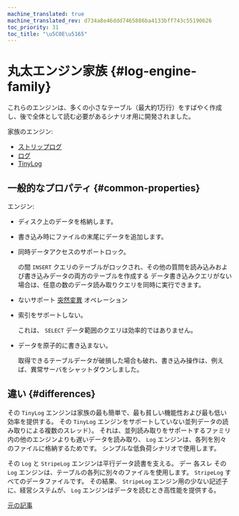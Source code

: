 ```yaml
---
machine_translated: true
machine_translated_rev: d734a8e46ddd7465886ba4133bff743c55190626
toc_priority: 31
toc_title: "\u5C0E\u5165"
---
```


# 丸太エンジン家族 {#log-engine-family}

これらのエンジンは、多くの小さなテーブル（最大約1万行）をすばやく作成し、後で全体として読む必要があるシナリオ用に開発されました。

家族のエンジン:

-   [ストリップログ](stripelog.md)
-   [ログ](log.md)
-   [TinyLog](tinylog.md)

## 一般的なプロパティ {#common-properties}

エンジン:

-   ディスク上のデータを格納します。

-   書き込み時にファイルの末尾にデータを追加します。

-   同時データアクセスのサポートロック。

    の間 `INSERT` クエリのテーブルがロックされ、その他の質問を読み込みおよび書き込みデータの両方のテーブルを作成する データ書き込みクエリがない場合は、任意の数のデータ読み取りクエリを同時に実行できます。

-   ないサポート [突然変異](../../../sql-reference/statements/alter.md#alter-mutations) オペレーション

-   索引をサポートしない。

    これは、 `SELECT` データ範囲のクエリは効率的ではありません。

-   データを原子的に書き込まない。

    取得できるテーブルデータが破損した場合も破れ、書き込み操作は、例えば、異常サーバをシャットダウンしました。

## 違い {#differences}

その `TinyLog` エンジンは家族の最も簡単で、最も貧しい機能性および最も低い効率を提供する。 その `TinyLog` エンジンをサポートしていない並列データの読み取りによる複数のスレッド）。 それは、並列読み取りをサポートするファミリ内の他のエンジンよりも遅いデータを読み取り、 `Log` エンジンは、各列を別々のファイルに格納するためです。 シンプルな低負荷シナリオで使用します。

その `Log` と `StripeLog` エンジンは平行データ読書を支える。 デー 各スレ その `Log` エンジンは、テーブルの各列に別々のファイルを使用します。 `StripeLog` すべてのデータファイルです。 その結果、 `StripeLog` エンジン用の少ない記述子に、経営システムが、 `Log` エンジンはデータを読むとき高性能を提供する。

[元の記事](https://clickhouse.tech/docs/en/operations/table_engines/log_family/) <!--hide-->
